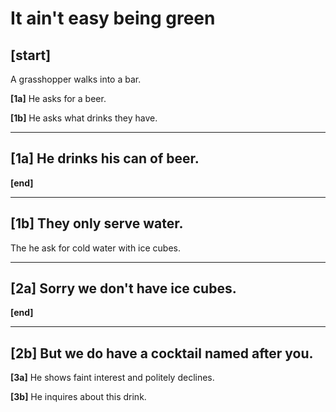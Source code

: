 # It ain't easy being green

## [start]
A grasshopper walks into a bar.

**[1a]** He asks for a beer.

**[1b]** He asks what drinks they have.

---

## [1a] He drinks his can of beer.
**[end]**

---

## [1b] They only serve water.
The he ask for cold water with ice cubes.

---

## [2a] Sorry we don't have ice cubes.
**[end]**

---

## [2b] But we do have a cocktail named after you.

**[3a]** He shows faint interest and politely declines.

**[3b]** He inquires about this drink.

